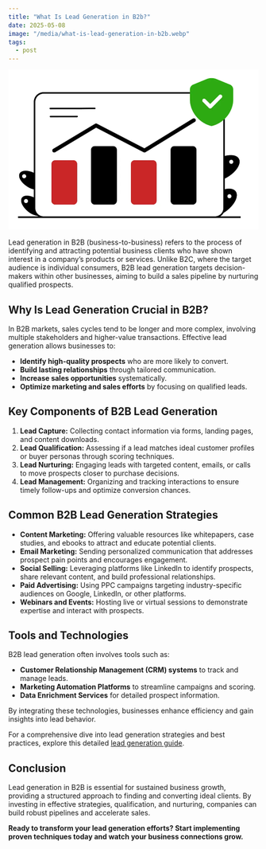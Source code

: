 ```yaml
---
title: "What Is Lead Generation in B2b?"
date: 2025-05-08
image: "/media/what-is-lead-generation-in-b2b.webp"
tags:
  - post
---
```


![What Is Lead Generation in B2b?](/media/what-is-lead-generation-in-b2b.webp)

Lead generation in B2B (business-to-business) refers to the process of identifying and attracting potential business clients who have shown interest in a company’s products or services. Unlike B2C, where the target audience is individual consumers, B2B lead generation targets decision-makers within other businesses, aiming to build a sales pipeline by nurturing qualified prospects.

## Why Is Lead Generation Crucial in B2B?

In B2B markets, sales cycles tend to be longer and more complex, involving multiple stakeholders and higher-value transactions. Effective lead generation allows businesses to:

- **Identify high-quality prospects** who are more likely to convert.
- **Build lasting relationships** through tailored communication.
- **Increase sales opportunities** systematically.
- **Optimize marketing and sales efforts** by focusing on qualified leads.

## Key Components of B2B Lead Generation

1. **Lead Capture:** Collecting contact information via forms, landing pages, and content downloads.
2. **Lead Qualification:** Assessing if a lead matches ideal customer profiles or buyer personas through scoring techniques.
3. **Lead Nurturing:** Engaging leads with targeted content, emails, or calls to move prospects closer to purchase decisions.
4. **Lead Management:** Organizing and tracking interactions to ensure timely follow-ups and optimize conversion chances.

## Common B2B Lead Generation Strategies

- **Content Marketing:** Offering valuable resources like whitepapers, case studies, and ebooks to attract and educate potential clients.
- **Email Marketing:** Sending personalized communication that addresses prospect pain points and encourages engagement.
- **Social Selling:** Leveraging platforms like LinkedIn to identify prospects, share relevant content, and build professional relationships.
- **Paid Advertising:** Using PPC campaigns targeting industry-specific audiences on Google, LinkedIn, or other platforms.
- **Webinars and Events:** Hosting live or virtual sessions to demonstrate expertise and interact with prospects.

## Tools and Technologies

B2B lead generation often involves tools such as:

- **Customer Relationship Management (CRM) systems** to track and manage leads.
- **Marketing Automation Platforms** to streamline campaigns and scoring.
- **Data Enrichment Services** for detailed prospect information.

By integrating these technologies, businesses enhance efficiency and gain insights into lead behavior.

For a comprehensive dive into lead generation strategies and best practices, explore this detailed [lead generation guide](https://leadcraftr.com/posts/lead-generation/).

## Conclusion

Lead generation in B2B is essential for sustained business growth, providing a structured approach to finding and converting ideal clients. By investing in effective strategies, qualification, and nurturing, companies can build robust pipelines and accelerate sales.  

**Ready to transform your lead generation efforts? Start implementing proven techniques today and watch your business connections grow.**
